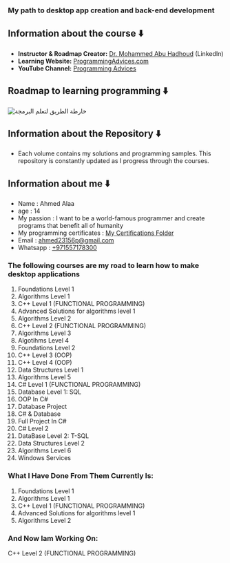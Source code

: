 ### My path to desktop app creation and back-end development 
## Information about the course ⬇️
* **Instructor & Roadmap Creator:** [Dr. Mohammed Abu Hadhoud](https://www.linkedin.com/in/abuhadhoud/) (LinkedIn)
* **Learning Website:** [ProgrammingAdvices.com](https://www.programmingadvices.com)
* **YouTube Channel:** [Programming Advices](https://www.youtube.com/@ProgrammingAdvices)
## Roadmap to learning programming ⬇️
![خارطة الطريق لتعلم البرمجة](https://github.com/user-attachments/assets/d30e2a41-2704-4d5d-a143-956c6b5670c3)

## Information about the Repository ⬇️
* Each volume contains my solutions and programming samples. This repository is constantly updated as I progress through the courses.
## Information about me ⬇️
* Name : Ahmed Alaa
* age  : 14
* My passion : I want to be a world-famous programmer and create programs that benefit all of humanity
* My programming certificates : [My Certifications Folder](https://github.com/Ahmed7-source/My-project/tree/main/0.My%20programming%20certificates)
* Email : ahmed23156p@gmail.com <br>
* Whatsapp : [+971557178300](https://wa.me/971557178300)
### The following courses are my road to learn how to make desktop applications
01. Foundations Level 1
02. Algorithms Level 1
03. C++ Level 1 (FUNCTIONAL PROGRAMMING)
04. Advanced Solutions for algorithms level 1
05. Algorithms Level 2
06. C++ Level 2 (FUNCTIONAL PROGRAMMING)
07. Algorithms Level 3
08. Algotihms Level 4
09. Foundations Level 2
10. C++ Level 3 (OOP)
11. C++ Level 4 (OOP)
12. Data Structures Level 1
13. Algorithms Level 5
14. C# Level 1 (FUNCTIONAL PROGRAMMING)
15. Database Level 1: SQL
16. OOP In C#
17. Database Project
18. C# & Database
19. Full Project In C#
20. C# Level 2
21. DataBase Level 2: T-SQL
22. Data Structures Level 2
23. Algorithms Level 6
24. Windows Services
### What I Have Done From Them Currently Is:
01. Foundations Level 1
02. Algorithms Level 1
03. C++ Level 1 (FUNCTIONAL PROGRAMMING)
04. Advanced Solutions for algorithms level 1
05. Algorithms Level 2
### And Now Iam Working On:
C++ Level 2 (FUNCTIONAL PROGRAMMING)
